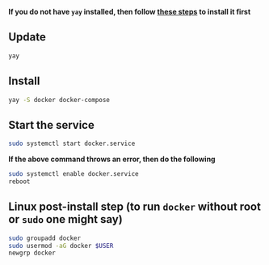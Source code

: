 **If you do not have `yay` installed, then follow [these steps](https://itsfoss.com/install-yay-arch-linux) to install it first**

## **Update**
```sh
yay
```

## **Install**
```sh
yay -S docker docker-compose
```

## **Start the service**
```sh
sudo systemctl start docker.service
```
**If the above command throws an error, then do the following**
```sh
sudo systemctl enable docker.service
reboot
```

## **Linux post-install step (to run `docker` without root or `sudo` one might say)**
```sh
sudo groupadd docker
sudo usermod -aG docker $USER
newgrp docker
```